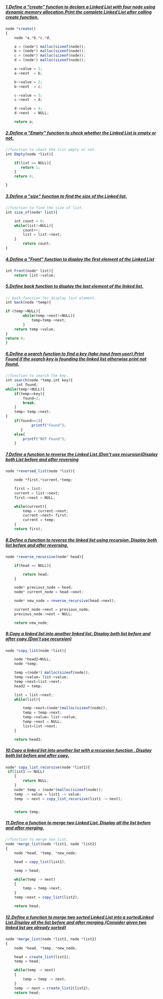##### [1.Define a "create" function to declare a Linked List with four node using dynamic memory allocation.Print the complete Linked List after calling create function.](https://github.com/1834902551/cse214/blob/master/Lab7/1.c)
```javascript
node *create()
{
    node *a,*b,*c,*d;

    a = (node*) malloc(sizeof(node));
    b = (node*) malloc(sizeof(node));
    c = (node*) malloc(sizeof(node));
    d = (node*) malloc(sizeof(node));

    a->value = 1;
    a->next  = b;

    b->value = 2;
    b->next  = c;

    c->value = 3;
    c->next  = d;

    d->value = 4;
    d->next  = NULL;

    return a;
```

##### [2.Define a "Empty" function to check whether the Linked List is empty or not.](https://github.com/1834902551/cse214/blob/master/Lab7/2.c)
```javascript
//function to check the list empty or not.
int Empty(node *list){

    if(list == NULL){
       return 1;
    }
    return 0;

}
```
##### [3.Define a "size" function to find the size of the Linked list.](https://github.com/1834902551/cse214/blob/master/Lab7/3.c)
```javascript
//function to find the size of list.
int size_of(node* list){

    int count = 0;
    while(list!=NULL){
        count++;
        list = list->next;
    }
        return count;
}
```

##### [4.Define a "Front" function to display the first element of the Linked List](https://github.com/1834902551/cse214/blob/master/Lab7/4.c)
```javascript
int Front(node* list){
    return list->value;

```

##### [5.Define back function to display the last element of the linked list.](https://github.com/1834902551/cse214/blob/master/Lab7/5.c)
```javascript
// back function for display last element.
int back(node *temp){

if (temp!=NULL){
        while(temp->next!=NULL){
            temp=temp->next;
        }
    return temp->value;
}
return 0;
}
```

##### [6.Define a search function to find a key (take input from user).Print Found if the search key is founding the linked list otherwise print not found.](https://github.com/1834902551/cse214/blob/master/Lab7/6.c)
```javascript
//function to search the key.
int search(node *temp,int key){
     int found;
while(temp!=NULL){
    if(temp==key){
        found=1;
        break;
    }
    temp= temp->next;
}
    if(found==1){
            printf("Found");
       }
    else{
        printf("NOT Found");
    }


```

##### [7.Define a function to reverse the Linked List.(Don't use recursion)Display both List before and after reversing](https://github.com/1834902551/cse214/blob/master/Lab7/7.c)
```javascript
node *reversed_list(node *list){

    node *first,*current,*temp;

    first = list;
    current = list->next;
    first->next = NULL;

    while(current){
        temp = current->next;
        current->next= first;
        current = temp;
    }
    return first;
```

##### [8.Define a function to reverse the linked list using recursion. Display both list before and after reversing.](https://github.com/1834902551/cse214/blob/master/Lab7/8.c)
```javascript
node *reverse_recursive(node* head){

    if(head == NULL){

        return head;
    }

    node* previous_node = head;
    node* current_node = head->next;

    node* new_node = reverse_recursive(head->next);

    current_node->next = previous_node;
    previous_node->next = NULL;

    return new_node;

```

##### [9.Copy a linked list into another linked list. Display both list before and after copy.(Don't use recursion)](https://github.com/1834902551/cse214/blob/master/Lab7/9.c)
```javascript
node *copy_list(node *list){

    node *head2=NULL;
    node *temp;

    temp =(node*) malloc(sizeof(node));
    temp->value= list->value;
    temp->next=list->next;
    head2 = temp;

    list = list->next;
    while(list){

        temp->next=(node*)malloc(sizeof(node));
        temp = temp->next;
        temp->value= list->value;
        temp->next = NULL;
        list=list->next;
    }

    return head2;
```

##### [10.Copy a linked list into another list with a recursion function . Display both list before and after copy.](https://github.com/1834902551/cse214/blob/master/Lab7/10.c)
```javascript
node* copy_list_recursive(node *list1){
 if(list1 == NULL)
    {
        return NULL;
    }
    node* temp = (node*)malloc(sizeof(node));
    temp -> value = list1 -> value;
    temp -> next = copy_list_recursive(list1 -> next);


    return temp;
```

##### [11.Define a function to merge two Linked List. Display all the list before and after merging.](https://github.com/1834902551/cse214/blob/master/Lab7/11.c)
```javascript
//function to merge teo list.
node *merge_list(node *list1, node *list2)
{
    node *head, *temp, *new_node;

    head = copy_list(list1);

    temp = head;

    while(temp -> next)
    {
        temp = temp->next;
    }
    temp->next = copy_list(list2);

    return head;
```

##### [12.Define a function to merge two sorted Linked List into a sortedLinked List.Display all the list before and after merging.(Consider given two linked list are already sorted)](https://github.com/1834902551/cse214/blob/master/Lab7/12.c)
```javascript
node *merge_list(node *list1, node *list2)
{
    node *head, *temp, *new_node;

    head = create_list(list1);
    temp = head;

    while(temp -> next)
    {
        temp = temp -> next;
    }
    temp -> next = create_list2(list2);
    return head;
```

